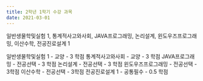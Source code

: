 ```yaml
---
title: 2학년 1학기 수강 과목
date: 2021-03-01
---
```


일반생물학및실험 1, 통계적사고와사회, JAVA프로그래밍, 논리설계, 윈도우즈프로그래밍, 이산수학, 전공진로설계 1

<!--more-->
일반생물학및실험 1 - 교양 - 3 학점
통계적사고와사회 - 교양 - 3 학점
JAVA프로그래밍 - 전공선택 - 3 학점
논리설계 - 전공선택 - 3 학점
윈도우즈프로그래밍 - 전공선택 - 3학점
이산수학 - 전공선택 - 3학점
전공진로설계 1 - 공통필수 - 0.5 학점